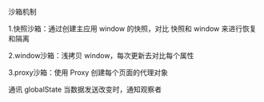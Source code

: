 
沙箱机制

1.快照沙箱：通过创建主应用 window 的快照，对比 快照和 window 来进行恢复和隔离

2.window沙箱：浅拷贝 window，每次更新去对比每个属性

3.proxy沙箱：使用 Proxy 创建每个页面的代理对象


通讯
globalState
当数据发送改变时，通知观察者